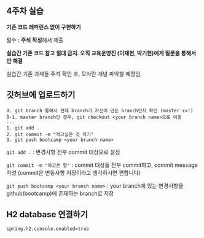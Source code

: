 ## 4주차 실습
**기존 코드 레퍼런스 없이 구현하기**

필수 : **주석 작성**해서 제출

**실습간 기존 코드 참고 절대 금지. 오직 교육운영진 (이재현, 박기현)에게 질문을 통해서만 해결**

실습간 기존 과제들 주석 확인 후, 모자란 개념 파악할 예정임.


## 깃허브에 업로드하기


```git
0. git branch 통해서 현재 branch가 자신이 만든 branch인지 확인 (master xx!)
0-1. master branch인 경우, git checkout <your branch name>으로 이동
---
1. git add .
2. git commit -m "적고싶은 것 적기"
3. git push bootcamp <your branch name>

```

```git add .``` : 변경사항 전부 commit 대상으로 설정

```git commit -m "하고픈 말"``` : commit 대상들 전부 commit하고, commit message 작성 (commit은 변동사항 저장이라고 생각하시면 편합니다)

```git push bootcamp <your branch name>``` : your branch에 있는 변경사항을 github(bootcamp)에 존재하는 branch로 저장
  

## H2 database 연결하기
```
spring.h2.console.enabled=true
```
